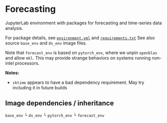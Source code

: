 # Forecasting

JupyterLab environment with packages for forecasting and time-series data analysis.

For package details, see [`environment.yml`](./environment.yml) and [`requirements.txt`](./requirements.txt)
See also source `base_env` and `ds_env` image files.

Note that `forecast_env` is based on `pytorch_env`, where we unpin `openblas` and allow `mkl`. This may provide strange behaviors on systems running non-intel processors.

**Notes:**

- `sktime` appears to have a bad dependency requirement. May try including it in future builds

## Image dependencies / inheritance

`base_env`
└ `ds_env`
└ `pytorch_env`
└ `forecast_env`

